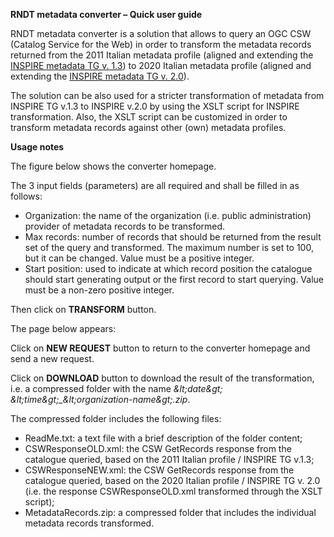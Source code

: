 **RNDT metadata converter – Quick user guide**

RNDT metadata converter is a solution that allows to query an OGC CSW (Catalog Service for the Web) in order to transform the metadata records returned from the 2011 Italian metadata profile (aligned and extending the [INSPIRE metadata TG v. 1.3](https://inspire.ec.europa.eu/documents/inspire-metadata-implementing-rules-technical-guidelines-based-en-iso-19115-and-en-iso-1)) to 2020 Italian metadata profile (aligned and extending the [INSPIRE metadata TG v. 2.0](https://inspire.ec.europa.eu/id/document/tg/metadata-iso19139)).

The solution can be also used for a stricter transformation of metadata from INSPIRE TG v.1.3 to INSPIRE v.2.0 by using the XSLT script for INSPIRE transformation. Also, the XSLT script can be customized in order to transform metadata records against other (own) metadata profiles.

**Usage notes**

The figure below shows the converter homepage.



The 3 input fields (parameters) are all required and shall be filled in as follows:

- Organization: the name of the organization (i.e. public administration) provider of metadata records to be transformed.
- Max records: number of records that should be returned from the result set of the query and transformed. The maximum number is set to 100, but it can be changed. Value must be a positive integer.
- Start position: used to indicate at which record position the catalogue should start generating output or the first record to start querying. Value must be a non-zero positive integer.

Then click on **TRANSFORM** button.

The page below appears:



Click on **NEW REQUEST** button to return to the converter homepage and send a new request.

Click on **DOWNLOAD** button to download the result of the transformation, i.e. a compressed folder with the name _\&lt;date\&gt; \&lt;time\&gt;\_\&lt;organization-name\&gt;.zip_.

The compressed folder includes the following files:

- ReadMe.txt: a text file with a brief description of the folder content;
- CSWResponseOLD.xml: the CSW GetRecords response from the catalogue queried, based on the 2011 Italian profile / INSPIRE TG v.1.3;
- CSWResponseNEW.xml: the CSW GetRecords response from the catalogue queried, based on the 2020 Italian profile / INSPIRE TG v. 2.0 (i.e. the response CSWResponseOLD.xml transformed through the XSLT script);
- MetadataRecords.zip: a compressed folder that includes the individual metadata records transformed.
